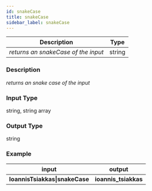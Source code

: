 ```yaml
---
id: snakeCase
title: snakeCase
sidebar_label: snakeCase
---
```


|             Description             |  Type  |
| :---------------------------------: | :----: |
| _returns an snakeCase of the input_ | string |

### Description

_returns an snake case of the input_

### Input Type

string, string array

### Output Type

string

### Example

|             input              |        output        |
| :----------------------------: | :------------------: |
| __IoannisTsiakkas\|snakeCase__ | __ioannis_tsiakkas__ |